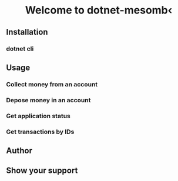 <h1 align="center">Welcome to dotnet-mesomb‹</h1>

## Installation

### dotnet cli

## Usage

### Collect money from an account

### Depose money in an account

### Get application status

### Get transactions by IDs

## Author

## Show your support
